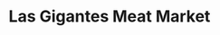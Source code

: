 ---
title: "Las Gigantes Meat Market"
url: /providence/las-gigantes-meat-market/
shop: Metzgerei
---